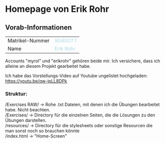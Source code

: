 # Homepage von Erik Rohr

## Vorab-Informationen 
<table>
<tr>
    <td> Matrikel-Nummer </td>    
    <td style="color: lightblue"> 9040077 </td>
</tr>
<tr>
    <td> Name </td>
    <td style="color: lightblue"> Erik Rohr </td>
</tr>
</table>

Accounts "myrol" und "erikrohr" gehören beide mir. Ich versichere, dass ich alleine an diesem Projekt gearbeitet habe.

Ich habe das Vorstellungs-Video auf Youtube ungelistet hochgeladen: https://youtu.be/qw-jpLL8DPk

### Struktur:
/Exercises RAW/ → Rohe .txt Dateien, mit denen ich die Übungen bearbeitet habe. Nicht beachten.<br>
/Exercises/ → Directory für die einzelnen Seiten, die die Lösungen zu den Übungen darstellen.<br>
/resources/ → Directory für die stylesheets oder sonstige Resourcen die man sonst noch so brauchen könnte<br> 
/index.html → "Home-Screen"<br>
